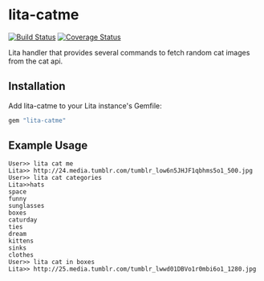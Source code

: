 # lita-catme

[![Build Status](https://travis-ci.org/Emile-Filteau/lita-catme.png?branch=master)](https://travis-ci.org/Emile-Filteau/lita-catme)
[![Coverage Status](https://coveralls.io/repos/github/Emile-Filteau/lita-catme/badge.svg?branch=master)](https://coveralls.io/github/Emile-Filteau/lita-catme?branch=master)

Lita handler that provides several commands to fetch random cat images from the cat api.

## Installation

Add lita-catme to your Lita instance's Gemfile:

``` ruby
gem "lita-catme"
```

## Example Usage

```
User>> lita cat me
Lita>> http://24.media.tumblr.com/tumblr_low6n5JHJF1qbhms5o1_500.jpg
User>> lita cat categories
Lita>>hats
space
funny
sunglasses
boxes
caturday
ties
dream
kittens
sinks
clothes
User>> lita cat in boxes
Lita>> http://25.media.tumblr.com/tumblr_lwwd01DBVo1r0mbi6o1_1280.jpg
```
